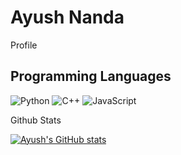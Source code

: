 # Ayush Nanda

Profile

## Programming Languages


<img alt="Python" src="https://img.shields.io/badge/python-%2314354C.svg?style=for-the-badge&logo=python&logoColor=white"/>
<img alt="C++" src="https://img.shields.io/badge/c++-%2300599C.svg?style=for-the-badge&logo=c%2B%2B&logoColor=white"/>
<img alt="JavaScript" src="https://img.shields.io/badge/javascript-%23323330.svg?style=for-the-badge&logo=javascript&logoColor=%23F7DF1E"/>

Github Stats

[![Ayush's GitHub stats](https://github-readme-stats.vercel.app/api?username=ayushnanda14)](https://github.com/ayushnanda14/github-readme-stats)


